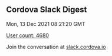 ## Cordova Slack Digest
Mon, 13 Dec 2021 08:21:20 GMT

[User count: 4680](https://cordova.slack.com/)


Join the conversation at [slack.cordova.io](http://slack.cordova.io/)
